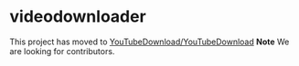 # videodownloader
This project has moved to [YouTubeDownload/YouTubeDownload](https://github.com/YouTubeDownload/YouTubeDownload)
**Note** We are looking for contributors. 
